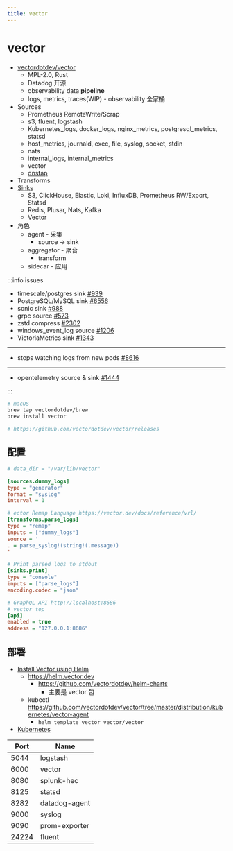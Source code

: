 ```yaml
---
title: vector
---
```


# vector

- [vectordotdev/vector](https://github.com/vectordotdev/vector)
  - MPL-2.0, Rust
  - Datadog 开源
  - observability data **pipeline**
  - logs, metrics, traces(WIP) - observability 全家桶
- Sources
  - Prometheus RemoteWrite/Scrap
  - s3, fluent, logstash
  - Kubernetes_logs, docker_logs, nginx_metrics, postgresql_metrics, statsd
  - host_metrics, journald, exec, file, syslog, socket, stdin
  - nats
  - internal_logs, internal_metrics
  - vector
  - [dnstap](https://dnstap.info/)
- Transforms
- [Sinks](https://vector.dev/docs/reference/configuration/sinks/)
  - S3, ClickHouse, Elastic, Loki, InfluxDB, Prometheus RW/Export, Statsd
  - Redis, Plusar, Nats, Kafka
  - Vector
- 角色
  - agent - 采集
    - source -> sink
  - aggregator - 聚合
    - transform
  - sidecar - 应用

:::info issues

- timescale/postgres sink [#939](https://github.com/vectordotdev/vector/issues/939)
- PostgreSQL/MySQL sink [#6556](https://github.com/vectordotdev/vector/issues/6556)
- sonic sink [#988](https://github.com/vectordotdev/vector/issues/988)
- grpc source [#573](https://github.com/vectordotdev/vector/issues/573)
- zstd compress [#2302](https://github.com/vectordotdev/vector/issues/2302)
- windows_event_log source [#1206](https://github.com/vectordotdev/vector/issues/1206)
- VictoriaMetrics sink [#1343](https://github.com/vectordotdev/vector/issues/1343)

---

- stops watching logs from new pods [#8616](https://github.com/vectordotdev/vector/issues/8616)

---

- opentelemetry source & sink [#1444](https://github.com/vectordotdev/vector/issues/1444)

:::

```bash
# macOS
brew tap vectordotdev/brew
brew install vector

# https://github.com/vectordotdev/vector/releases
```

## 配置

```ini
# data_dir = "/var/lib/vector"

[sources.dummy_logs]
type = "generator"
format = "syslog"
interval = 1

# ector Remap Language https://vector.dev/docs/reference/vrl/
[transforms.parse_logs]
type = "remap"
inputs = ["dummy_logs"]
source = '
. = parse_syslog!(string!(.message))
'

# Print parsed logs to stdout
[sinks.print]
type = "console"
inputs = ["parse_logs"]
encoding.codec = "json"

# GraphQL API http://localhost:8686
# vector top
[api]
enabled = true
address = "127.0.0.1:8686"
```

## 部署

- [Install Vector using Helm](https://vector.dev/docs/setup/installation/package-managers/helm/)
  - https://helm.vector.dev
    - https://github.com/vectordotdev/helm-charts
      - 主要是 vector 包
  - kubectl https://github.com/vectordotdev/vector/tree/master/distribution/kubernetes/vector-agent
    - `helm template vector vector/vector`
- [Kubernetes](https://vector.dev/docs/setup/installation/platforms/kubernetes/)

| Port  | Name          |
| ----- | ------------- |
| 5044  | logstash      |
| 6000  | vector        |
| 8080  | splunk-hec    |
| 8125  | statsd        |
| 8282  | datadog-agent |
| 9000  | syslog        |
| 9090  | prom-exporter |
| 24224 | fluent        |
